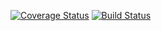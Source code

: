 [![Coverage Status](https://coveralls.io/repos/github/kaw393939/is219hello/badge.svg?branch=master)](https://coveralls.io/github/kaw393939/is219hello?branch=master)
[![Build Status](https://travis-ci.org/kaw393939/is219hello.svg?branch=master)](https://travis-ci.org/kaw393939/is219hello)

